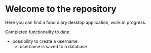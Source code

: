 # Welcome to the repository

Here you can find a food diary desktop application, work in progress.

Completed functionality to date:

- possibility to create a username
  - username is saved to a database
